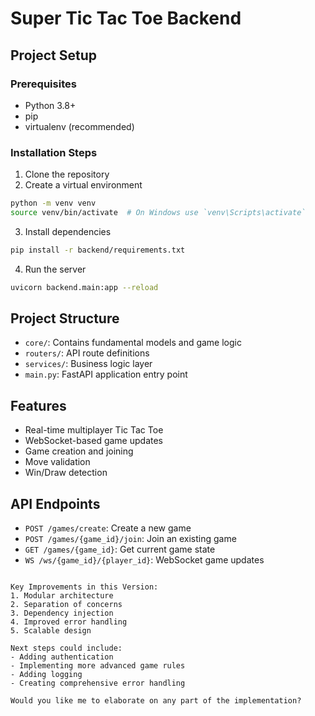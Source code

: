 # Super Tic Tac Toe Backend

## Project Setup

### Prerequisites
- Python 3.8+
- pip
- virtualenv (recommended)

### Installation Steps
1. Clone the repository
2. Create a virtual environment
```bash
python -m venv venv
source venv/bin/activate  # On Windows use `venv\Scripts\activate`
```

3. Install dependencies
```bash
pip install -r backend/requirements.txt
```

4. Run the server
```bash
uvicorn backend.main:app --reload
```

## Project Structure
- `core/`: Contains fundamental models and game logic
- `routers/`: API route definitions
- `services/`: Business logic layer
- `main.py`: FastAPI application entry point

## Features
- Real-time multiplayer Tic Tac Toe
- WebSocket-based game updates
- Game creation and joining
- Move validation
- Win/Draw detection

## API Endpoints
- `POST /games/create`: Create a new game
- `POST /games/{game_id}/join`: Join an existing game
- `GET /games/{game_id}`: Get current game state
- `WS /ws/{game_id}/{player_id}`: WebSocket game updates
```

Key Improvements in this Version:
1. Modular architecture
2. Separation of concerns
3. Dependency injection
4. Improved error handling
5. Scalable design

Next steps could include:
- Adding authentication
- Implementing more advanced game rules
- Adding logging
- Creating comprehensive error handling

Would you like me to elaborate on any part of the implementation?